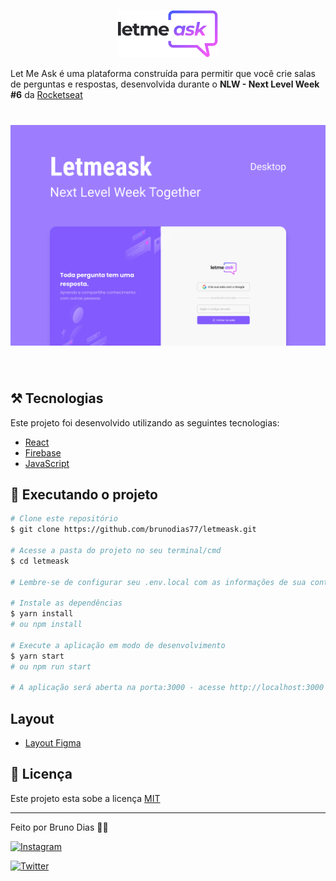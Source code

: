 <p align="center">
  <img alt="Letmeask" src=".github/logo.svg" width="160px">
</p>

Let Me Ask é uma plataforma construída para permitir que você crie salas de perguntas e respostas, desenvolvida durante o  **NLW - Next Level Week #6** da [Rocketseat](https://rocketseat.com.br/)

<h1 align="center">
    <img alt="Letmeask" title="Letmeask" src=".github/capa.png" />
</h1>

<br>

## ⚒️  Tecnologias

Este projeto foi desenvolvido utilizando as seguintes tecnologias:

- [React](https://reactjs.org)
- [Firebase](https://firebase.google.com/)
- [JavaScript](https://www.javascript.com/)

## 🚀 Executando o projeto

```bash
# Clone este repositório
$ git clone https://github.com/brunodias77/letmeask.git

# Acesse a pasta do projeto no seu terminal/cmd
$ cd letmeask

# Lembre-se de configurar seu .env.local com as informações de sua conta no firebase seguindo o .env.exemple

# Instale as dependências
$ yarn install
# ou npm install

# Execute a aplicação em modo de desenvolvimento
$ yarn start
# ou npm run start

# A aplicação será aberta na porta:3000 - acesse http://localhost:3000
```



## Layout


- [Layout Figma](https://www.figma.com/file/u0BQK8rCf2KgzcukdRRCWh/Letmeask/duplicate) 



## 📝 Licença

Este projeto esta sobe a licença [MIT](LICENSE.md) 

---

<p align="start">Feito por Bruno Dias 👋🏻 </p>

[![Instagram](https://img.shields.io/badge/Instagram-E4405F?style=for-the-badge&logo=instagram&logoColor=white)](https://www.instagram.com/dias.developer/)

[![Twitter](https://img.shields.io/badge/Twitter-1DA1F2?style=for-the-badge&logo=twitter&logoColor=white)](https://twitter.com/brunohdias95)

